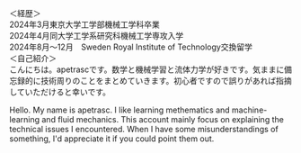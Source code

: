 ＜経歴＞  
2024年3月東京大学工学部機械工学科卒業  
2024年4月同大学工学系研究科機械工学専攻入学  
2024年8月～12月　Sweden Royal Institute of Technology交換留学  
＜自己紹介＞  
こんにちは。apetrascです。数学と機械学習と流体力学が好きです。気ままに備忘録的に技術周りのことをまとめていきます。初心者ですので誤りがあれば指摘していただけると幸いです。

<Self Introduction>
Hello. My name is apetrasc. I like learning methematics and machine-learning and fluid mechanics. This account mainly focus on explaining the technical issues I encountered. When I have some misunderstandings of something, I'd appreciate it if you could point them out. 


